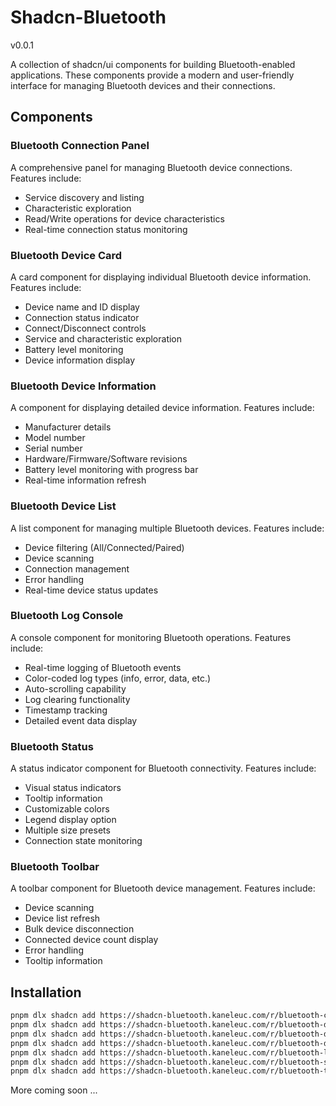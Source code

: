 # Shadcn-Bluetooth
v0.0.1

A collection of shadcn/ui components for building Bluetooth-enabled applications. These components provide a modern and user-friendly interface for managing Bluetooth devices and their connections.

## Components

### Bluetooth Connection Panel
A comprehensive panel for managing Bluetooth device connections. Features include:
- Service discovery and listing
- Characteristic exploration
- Read/Write operations for device characteristics
- Real-time connection status monitoring

### Bluetooth Device Card
A card component for displaying individual Bluetooth device information. Features include:
- Device name and ID display
- Connection status indicator
- Connect/Disconnect controls
- Service and characteristic exploration
- Battery level monitoring
- Device information display

### Bluetooth Device Information
A component for displaying detailed device information. Features include:
- Manufacturer details
- Model number
- Serial number
- Hardware/Firmware/Software revisions
- Battery level monitoring with progress bar
- Real-time information refresh

### Bluetooth Device List
A list component for managing multiple Bluetooth devices. Features include:
- Device filtering (All/Connected/Paired)
- Device scanning
- Connection management
- Error handling
- Real-time device status updates

### Bluetooth Log Console
A console component for monitoring Bluetooth operations. Features include:
- Real-time logging of Bluetooth events
- Color-coded log types (info, error, data, etc.)
- Auto-scrolling capability
- Log clearing functionality
- Timestamp tracking
- Detailed event data display

### Bluetooth Status
A status indicator component for Bluetooth connectivity. Features include:
- Visual status indicators
- Tooltip information
- Customizable colors
- Legend display option
- Multiple size presets
- Connection state monitoring

### Bluetooth Toolbar
A toolbar component for Bluetooth device management. Features include:
- Device scanning
- Device list refresh
- Bulk device disconnection
- Connected device count display
- Error handling
- Tooltip information

## Installation

```bash
pnpm dlx shadcn add https://shadcn-bluetooth.kaneleuc.com/r/bluetooth-connect-panel.json
pnpm dlx shadcn add https://shadcn-bluetooth.kaneleuc.com/r/bluetooth-device-card.json
pnpm dlx shadcn add https://shadcn-bluetooth.kaneleuc.com/r/bluetooth-device-information.json
pnpm dlx shadcn add https://shadcn-bluetooth.kaneleuc.com/r/bluetooth-device-list.json
pnpm dlx shadcn add https://shadcn-bluetooth.kaneleuc.com/r/bluetooth-log-console.json
pnpm dlx shadcn add https://shadcn-bluetooth.kaneleuc.com/r/bluetooth-status.json
pnpm dlx shadcn add https://shadcn-bluetooth.kaneleuc.com/r/bluetooth-toolbar.json
```

More coming soon ...